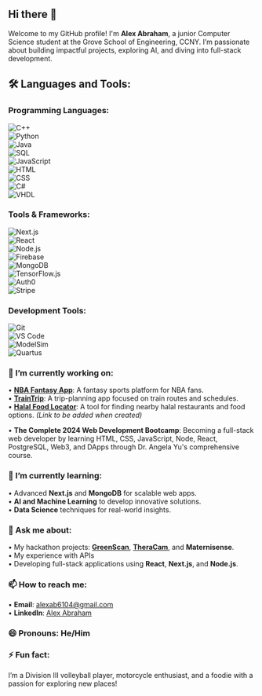 ## Hi there 👋  

Welcome to my GitHub profile! I'm **Alex Abraham**, a junior Computer Science student at the Grove School of Engineering, CCNY. I’m passionate about building impactful projects, exploring AI, and diving into full-stack development.  

## 🛠️ Languages and Tools:

### Programming Languages:
![C++](https://img.shields.io/badge/-C%2B%2B-blue?style=flat&logo=c%2B%2B)  
![Python](https://img.shields.io/badge/-Python-green?style=flat&logo=python)  
![Java](https://img.shields.io/badge/-Java-orange?style=flat&logo=java)  
![SQL](https://img.shields.io/badge/-SQL-lightgrey?style=flat&logo=postgresql)  
![JavaScript](https://img.shields.io/badge/-JavaScript-yellow?style=flat&logo=javascript)  
![HTML](https://img.shields.io/badge/-HTML-red?style=flat&logo=html5)  
![CSS](https://img.shields.io/badge/-CSS-blue?style=flat&logo=css3)  
![C#](https://img.shields.io/badge/-C%23-purple?style=flat&logo=c-sharp)  
![VHDL](https://img.shields.io/badge/-VHDL-blueviolet?style=flat)

### Tools & Frameworks:
![Next.js](https://img.shields.io/badge/-Next.js-black?style=flat&logo=next.js)  
![React](https://img.shields.io/badge/-React-blue?style=flat&logo=react)  
![Node.js](https://img.shields.io/badge/-Node.js-green?style=flat&logo=node.js)  
![Firebase](https://img.shields.io/badge/-Firebase-yellow?style=flat&logo=firebase)  
![MongoDB](https://img.shields.io/badge/-MongoDB-brightgreen?style=flat&logo=mongodb)  
![TensorFlow.js](https://img.shields.io/badge/-TensorFlow.js-orange?style=flat&logo=tensorflow)  
![Auth0](https://img.shields.io/badge/-Auth0-grey?style=flat&logo=auth0)  
![Stripe](https://img.shields.io/badge/-Stripe-blue?style=flat&logo=stripe)

### Development Tools:
![Git](https://img.shields.io/badge/-Git-orange?style=flat&logo=git)  
![VS Code](https://img.shields.io/badge/-VS%20Code-blue?style=flat&logo=visual-studio-code)  
![ModelSim](https://img.shields.io/badge/-ModelSim-teal?style=flat)  
![Quartus](https://img.shields.io/badge/-Quartus-lightblue?style=flat)  


### 🔭 I’m currently working on:  
• [**NBA Fantasy App**](https://github.com/Shahed4/NBA-Fantasy-App): A fantasy sports platform for NBA fans.  
• [**TrainTrip**](https://github.com/Shahed4/TrainTrip): A trip-planning app focused on train routes and schedules.  
• [**Halal Food Locator**](#): A tool for finding nearby halal restaurants and food options. *(Link to be added when created)*

• **The Complete 2024 Web Development Bootcamp**: Becoming a full-stack web developer by learning HTML, CSS, JavaScript, Node, React, PostgreSQL, Web3, and DApps through Dr. Angela Yu's comprehensive course.


### 🌱 I’m currently learning:  
• Advanced **Next.js** and **MongoDB** for scalable web apps.  
• **AI and Machine Learning** to develop innovative solutions.  
• **Data Science** techniques for real-world insights.   

### 💬 Ask me about:  
• My hackathon projects: [**GreenScan**](https://github.com/Shahed4/greenscan), [**TheraCam**](https://github.com/Shahed4/TheraCam), and **Maternisense**.  
• My experience with APIs <br />• Developing full-stack applications using **React**, **Next.js**, and **Node.js**.  

### 📫 How to reach me:  
• **Email**: [alexab6104@gmail.com](mailto:alexab6104@gmail.com)  
• **LinkedIn**: [Alex Abraham](https://www.linkedin.com/in/alex-abraham-a981aa261)  

### 😄 Pronouns: He/Him  

### ⚡ Fun fact:  
I’m a Division III volleyball player, motorcycle enthusiast, and a foodie with a passion for exploring new places!  
